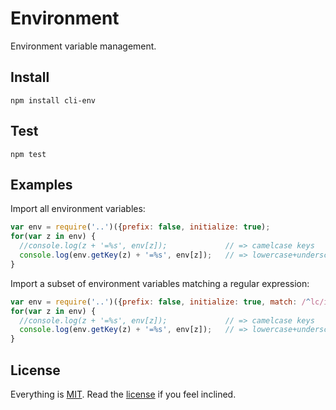 # Environment

Environment variable management.

## Install

```
npm install cli-env
```

## Test

```
npm test
```

## Examples

Import all environment variables:

```javascript
var env = require('..')({prefix: false, initialize: true);
for(var z in env) {
  //console.log(z + '=%s', env[z]);             // => camelcase keys
  console.log(env.getKey(z) + '=%s', env[z]);   // => lowercase+underscore
}
```

Import a subset of environment variables matching a regular expression:

```javascript
var env = require('..')({prefix: false, initialize: true, match: /^lc/i});
for(var z in env) {
  //console.log(z + '=%s', env[z]);             // => camelcase keys
  console.log(env.getKey(z) + '=%s', env[z]);   // => lowercase+underscore
}
```

## License

Everything is [MIT](http://en.wikipedia.org/wiki/MIT_License). Read the [license](/LICENSE) if you feel inclined.
